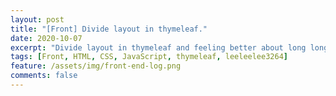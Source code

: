 ```yaml
---
layout: post 
title: "[Front] Divide layout in thymeleaf."
date: 2020-10-07
excerpt: "Divide layout in thymeleaf and feeling better about long long HTML"
tags: [Front, HTML, CSS, JavaScript, thymeleaf, leeleelee3264]
feature: /assets/img/front-end-log.png
comments: false
---
```


